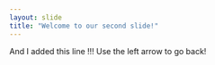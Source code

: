 ```yaml
---
layout: slide
title: "Welcome to our second slide!"
---
```

And I added this line !!!
Use the left arrow to go back!
